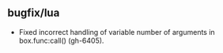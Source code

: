 ## bugfix/lua

* Fixed incorrect handling of variable number of arguments in box.func:call() (gh-6405).
